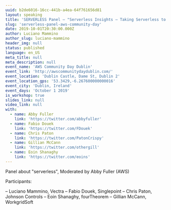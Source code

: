 ```yaml
---
uuid: b2de6016-16cc-441b-a4ea-64f761656d81
layout: speaking
title: 'SERVERLESS Panel – "Serverless Insights – Taking Serverless to the next level"'
slug: 'serverless-panel-aws-community-day'
date: 2019-10-01T20:30:00.000Z
author: Luciano Mammino
author_slug: luciano-mammino
header_img: null
status: published
language: en_US
meta_title: null
meta_description: null
event_name: 'AWS Community Day Dublin'
event_link: 'http://awscommunitydaydublin.com/'
event_location: 'Dublin Castle, Dame St, Dublin 2'
event_location_gps: '53.3429,-6.267600000000016'
event_city: 'Dublin, Ireland'
event_days: 'October 1 2019'
is_workshop: true
slides_link: null
video_link: null
with:
  - name: Abby Fuller
    link: 'https://twitter.com/abbyfuller'
  - name: Fabio Douek
    link: 'https://twitter.com/FDouek'
  - name: Chris Paton
    link: 'https://twitter.com/PatonCrispy'
  - name: Gillian McCann
    link: 'https://twitter.com/othergill'
  - name: Eoin Shanaghy
    link: 'https://twitter.com/eoins'
---
```


Panel about "serverless", Moderated by Abby Fuller (AWS)

Participants:

  – Luciano Mammino, Vectra
  – Fabio Douek, Singlepoint
  – Chris Paton, Johnson Controls
  – Eoin Shanaghy, fourTheorem
  – Gillian McCann, WorkgridSoft
